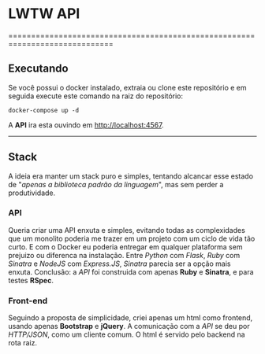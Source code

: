 
LWTW API
=====================
=============================================================================

Executando
-------------------------------------------------------------------------------

  

Se você possui o docker instalado, extraia ou clone este repositório e em seguida execute este comando na raiz do repositório:

```
docker-compose up -d
```

A **API** ira esta ouvindo em [http://localhost:4567](http://localhost:4567).


-------------------------------------------------------------------------------
Stack
-------------------------------------------------------------------------------

A ideia era manter um stack puro e simples, tentando alcancar esse estado de "*apenas a biblioteca padrão da linguagem*", mas sem perder a produtividade.

###  API
Queria criar uma API enxuta e simples, evitando todas as complexidades que um monolito poderia me trazer em um projeto com um ciclo de vida tão curto. E com o Docker eu poderia entregar em qualquer plataforma sem prejuizo ou diferenca na instalação. Entre *Python* com *Flask*, *Ruby* com *Sinatra* e *NodeJS* com *Express.JS*, *Sinatra* parecia ser a opção mais enxuta. Conclusão: a *API* foi construida com apenas **Ruby** e **Sinatra**, e para testes **RSpec**.

### Front-end
Seguindo a proposta de simplicidade, criei apenas um html como frontend, usando apenas **Bootstrap** e **jQuery**. A comunicação com a *API* se deu por *HTTP/JSON*, como um cliente comum. O html é servido pelo backend na rota raiz.
